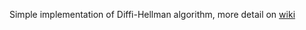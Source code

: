 Simple implementation of Diffi-Hellman algorithm, more detail on [wiki](https://en.wikipedia.org/wiki/Diffie%E2%80%93Hellman_key_exchange)

